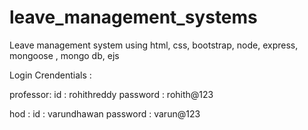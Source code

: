 # leave_management_systems
 Leave management system using html, css, bootstrap, node, express, mongoose , mongo db, ejs

Login Crendentials :

professor:
id : rohithreddy
password : rohith@123

hod : 
id : varundhawan
password : varun@123


